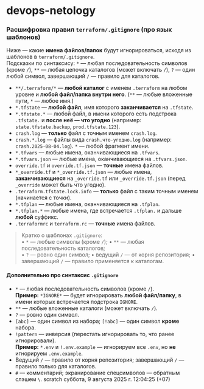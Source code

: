 # devops-netology
### Расшифровка правил `terraform/.gitignore` (про язык шаблонов)
Ниже — какие **имена файлов/папок** будут игнорироваться, исходя из шаблонов в `terraform/.gitignore`.  
Подсказки по синтаксису: `*` — любая последовательность символов (кроме `/`), `**` — любая цепочка каталогов (может включать `/`), `?` — один любой символ, завершающий `/` — правило для каталогов.

- `**/.terraform/*` — **любой каталог** с именем `.terraform` на любом уровне и **любой файл/папка внутри него**. (`**` — любые вложенные пути, `*` — любое имя.)
- `*.tfstate` — **любой файл**, имя которого **заканчивается** на `.tfstate`.
- `*.tfstate.*` — любой файл, в имени которого есть подстрока `.tfstate.` и **после неё — что угодно** (например: `state.tfstate.backup`, `prod.tfstate.123`).
- `crash.log` — **только** файл с точным именем `crash.log`.
- `crash.*.log` — файлы вида `crash.что-угодно.log` (например: `crash.2025-08-04.log`). `*` — любой фрагмент имени.
- `*.tfvars` — любые имена, оканчивающиеся на `.tfvars`.
- `*.tfvars.json` — любые имена, оканчивающиеся на `.tfvars.json`.
- `override.tf` и `override.tf.json` — **точные** имена файлов.
- `*_override.tf` и `*_override.tf.json` — любые имена, **заканчивающиеся** на `_override.tf` или `_override.tf.json` (перед `_override` может быть что угодно).
- `.terraform.tfstate.lock.info` — **только** файл с таким точным именем (начинается с точки).
- `*.tfplan` — любые имена, оканчивающиеся на `.tfplan`.
- `*.tfplan.*` — любые имена, где встречается `.tfplan.` и дальше **любой** суффикс.
- `.terraformrc` и `terraform.rc` — **точные** имена файлов.

> Кратко о шаблонах `.gitignore`:  
> • `*` — любые символы (кроме `/`); • `**` — любая последовательность каталогов;  
> • `?` — ровно один символ; • ведущий `/` — от корня репозитория; • завершающий `/` — правило применяется к каталогам.
#### Дополнительно про синтаксис `.gitignore`
- `*` — любая последовательность символов (кроме `/`).  
  **Пример:** `*IGNORE*` — будет игнорировать **любой файл/папку**, в имени которых встречается подстрока `IGNORE`.
- `**` — любые вложенные каталоги (может включать `/`).
- `?` — ровно один символ.
- `[abc]` — один символ из набора; `[!abc]` — один символ **кроме** набора.
- `!pattern` — инверсия (перестать игнорировать то, что ранее игнорировали).  
  **Пример:** `*.env` и `!.env.example` — игнорируем все `.env`, но **не** игнорируем `.env.example`.
- Ведущий `/` — правило от корня репозитория; завершающий `/` — правило только для каталогов.
- `#` — комментарий; экранирование спецсимволов — обратным слэшем `\`.
scratch суббота,  9 августа 2025 г. 12:04:25 (+07)
